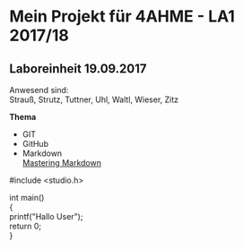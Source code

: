# Mein Projekt für 4AHME - LA1 2017/18
## Laboreinheit 19.09.2017

Anwesend sind:  
Strauß, Strutz, Tuttner, Uhl, Waltl, Wieser, Zitz

**Thema**
* GIT
* GitHub
* Markdown  
[Mastering Markdown](https://guides.github.com/features/mastering-markdown/)


#include <studio.h>

int main()  
{  
  printf("Hallo User");  
  return 0;  
}  
